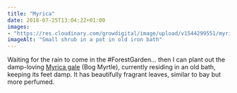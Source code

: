 ```yaml
---
title: "Myrica"
date: 2018-07-25T13:04:22+01:00
images: 
- "https://res.cloudinary.com/growdigital/image/upload/v1544299551/myrica-gale-28729755607.jpg"
imageAlt: "Small shrub in a pot in old iron bath"
---
```


Waiting for the rain to come in the #ForestGarden… then I can plant out the damp-loving [Myrica gale](https://pfaf.org/user/plant.aspx?latinname=Myrica+gale) (Bog Myrtle), currently residing in an old bath, keeping its feet damp. It has beautifully fragrant leaves, similar to bay but more perfumed.
